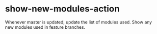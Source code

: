 # show-new-modules-action
Whenever master is updated, update the list of modules used. Show any new modules used in feature branches.
